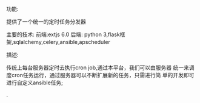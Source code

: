 功能:

   提供了一个统一的定时任务分发器

主要的技术:
 前端:extjs 6.0
 后端: python 3,flask框架,sqlalchemy,celery,ansible,apscheduler

描述:

  传统上每台服务器定时去执行cron job,通过本平台，我们可以由服务器
统一来调度cron任务运行，通过服务器可以不断扩展新的任务，只需进行简
单的开发即可进行自定义ansible任务;

.
